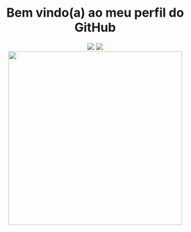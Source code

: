 <h1 align="center"><strong>
Bem vindo(a) ao meu perfil do GitHub <br>
</strong></h1> 

<div align="center">  
<a target="_blank" href ="mailto:lucasvm.ti@gmail.com"><img src="https://img.shields.io/badge/Gmail-D14836?style=for-the-badge&logo=gmail&logoColor=white"></a>    
<a target="_blank" href="https://www.linkedin.com/in/lucasvmarangoni/" target="_blank"><img src="https://img.shields.io/badge/-LinkedIn-%230077B5?style=for-the-badge&logo=linkedin&logoColor=white"></a>   
</div> 

<div align="center" >    
   <img width="400em"  src="https://github-readme-stats.vercel.app/api/top-langs/?username=Ldragk&layout=compact&langs_count=7&theme=dark"/></a>
</div> 
                                                                                                                      

                                                                                                               
                                                                                                   
